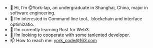 - 👋 Hi, I’m @York-lap, an undergraduate in Shanghai, China, major in software engineering.
- 👀 I’m interested in Command line tool、blockchain and interface optimizatio.
- 🌱 I’m currently learning Rust for Web3.
- 💞️ I’m looking to cooperate with some tanlented developer.
- 📫 How to reach me: york_code@163.com

<!---
York-lap/York-lap is a ✨ special ✨ repository because its `README.md` (this file) appears on your GitHub profile.
You can click the Preview link to take a look at your changes.
--->

